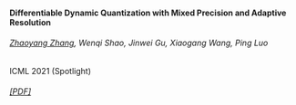 #### Differentiable Dynamic Quantization with Mixed Precision and Adaptive Resolution
###### <u>Zhaoyang Zhang</u>, Wenqi Shao, Jinwei Gu, Xiaogang Wang, Ping Luo
ICML 2021 (Spotlight)
###### [[PDF]](https://icml.cc/virtual/2021/spotlight/8828)

